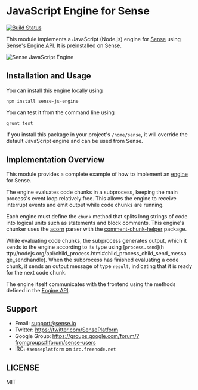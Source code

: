 # JavaScript Engine for Sense

[![Build Status](https://travis-ci.org/SensePlatform/sense-js-engine.png)](https://travis-ci.org/SensePlatform/sense-js-engine)

This module implements a JavaScript (Node.js) engine for 
[Sense](https://sense.io) using Sense's 
[Engine API](https://github.com/SensePlatform/sense-engine). 
It is preinstalled on Sense.

![Sense JavaScript Engine](https://s3.amazonaws.com/sense-files/jsscreenshot.png)

## Installation and Usage

You can install this engine locally using

```
npm install sense-js-engine
```

You can test it from the command line using

```
grunt test
```

If you install this package in your project's `/home/sense`, it will
override the default JavaScript engine and can be used from Sense.

## Implementation Overview

This module provides a complete example of how to implement an 
[engine](https://github.com/SensePlatform/sense-engine) for Sense.

The engine evaluates code chunks in a subprocess, keeping the main
process's event loop relatively free. This allows the engine to
receive interrupt events and emit output while code chunks are
running.

Each engine must define the `chunk` method that splits long strings of 
code into logical units such as statements and block comments. This 
engine's chunker uses the [acorn](https://github.com/marijnh/acorn) parser with the 
[comment-chunk-helper](https://github.com/SensePlatform/comment-chunk-helper)
package.

While evaluating code chunks, the subprocess generates output, which
it sends to the engine according to its type using [`process.send`](h
ttp://nodejs.org/api/child_process.html#child_process_child_send_messa
ge_sendhandle). When the subprocess has finished evaluating a code
chunk, it sends an output message of type `result`, indicating that it
is ready for the next code chunk.

The engine itself communicates with the frontend using the methods
defined in the [Engine API](https://github.com/SensePlatform/sense-engine).

## Support

* Email: support@sense.io
* Twitter: https://twitter.com/SensePlatform
* Google Group: https://groups.google.com/forum/?fromgroups#!forum/sense-users
* IRC: `#senseplatform` on `irc.freenode.net`

## LICENSE

MIT